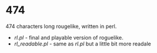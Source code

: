 474
===

474 characters long rougelike, written in perl.
* _rl.pl_ - final and playable version of roguelike.
* _rl_readable.pl_ - same as _rl.pl_ but a little bit more readale
